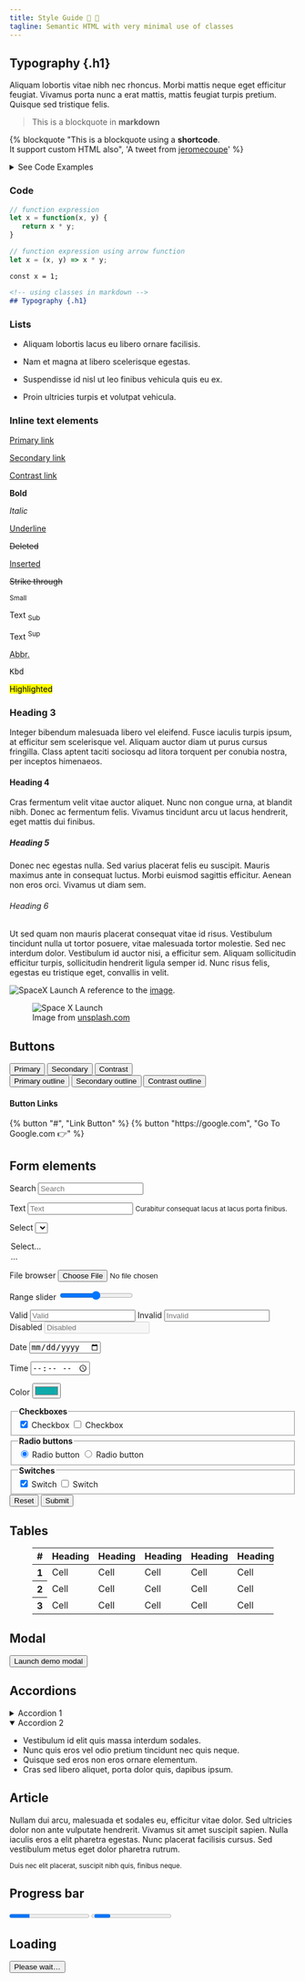 ```yaml
---
title: Style Guide 💅 🎨
tagline: Semantic HTML with very minimal use of classes
---
```

<!-- Typography-->

## Typography {.h1}

Aliquam lobortis vitae nibh nec rhoncus. Morbi mattis neque eget efficitur feugiat. Vivamus porta nunc a erat mattis, mattis feugiat turpis pretium. Quisque sed tristique felis.

<!-- Blockquote -->

> This is a blockquote in **markdown**

{% blockquote "This is a blockquote using a <strong>shortcode</strong>.<br> It support custom HTML also", 'A tweet from <a href="https://twitter.com/jeromecoupe/status/1419726998881062915">jeromecoupe</a>' %}


<details>
  <summary>See Code Examples</summary>

```jinja2
{% raw %}{# Using just Markdown #}
  > This is a blockquote in **markdown**

{# Using a Shortcode #}
{% blockquote  "This is a blockquote using a <strong>shortcode</strong>", "This is a citation" %}{% endraw %}
```
</details>

<!-- Code & Pre -->
### Code

```js
// function expression
let x = function(x, y) {
   return x * y;
}

// function expression using arrow function
let x = (x, y) => x * y;
```
`const x = 1;`

```markdown
<!-- using classes in markdown -->
## Typography {.h1}

```





<!-- Lists-->

### Lists

- Aliquam lobortis lacus eu libero ornare facilisis.
- Nam et magna at libero scelerisque egestas.
- Suspendisse id nisl ut leo finibus vehicula quis eu ex.
- Proin ultricies turpis et volutpat vehicula.

  <!-- Inline text elements-->

### Inline text elements

  <section class="grid">
    <p><a href="#" onclick="event.preventDefault()">Primary link</a></p>
    <p><a href="#" class="secondary" onclick="event.preventDefault()">Secondary link</a></p>
    <p><a href="#" class="contrast" onclick="event.preventDefault()">Contrast link</a></p>
  </section>
  <section class="grid">
    <p><strong>Bold</strong></p>
    <p><em>Italic</em></p>
    <p><u>Underline</u></p>
  </section>
  <section class="grid">
    <p><del>Deleted</del></p>
    <p><ins>Inserted</ins></p>
    <p><s>Strike through</s></p>
  </section>
  <section class="grid">
    <p><small>Small </small></p>
    <p>Text <sub>Sub</sub></p>
    <p>Text <sup>Sup</sup></p>
  </section>
  <section class="grid">
    <p><abbr title="Abbreviation" data-tooltip="Abbreviation">Abbr.</abbr></p>
    <p><kbd>Kbd</kbd></p>
    <p><mark>Highlighted</mark></p>
  </section>

  <!-- Headings-->

### Heading 3

Integer bibendum malesuada libero vel eleifend. Fusce iaculis turpis ipsum, at efficitur sem scelerisque vel. Aliquam auctor diam ut purus cursus fringilla. Class aptent taciti sociosqu ad litora torquent per conubia nostra, per inceptos himenaeos.

#### Heading 4

Cras fermentum velit vitae auctor aliquet. Nunc non congue urna, at blandit nibh. Donec ac fermentum felis. Vivamus tincidunt arcu ut lacus hendrerit, eget mattis dui finibus.

##### Heading 5

Donec nec egestas nulla. Sed varius placerat felis eu suscipit. Mauris maximus ante in consequat luctus. Morbi euismod sagittis efficitur. Aenean non eros orci. Vivamus ut diam sem.

###### Heading 6

Ut sed quam non mauris placerat consequat vitae id risus. Vestibulum tincidunt nulla ut tortor posuere, vitae malesuada tortor molestie. Sed nec interdum dolor. Vestibulum id auctor nisi, a efficitur sem. Aliquam sollicitudin efficitur turpis, sollicitudin hendrerit ligula semper id. Nunc risus felis, egestas eu tristique eget, convallis in velit.

  <!-- Media-->

![SpaceX Launch](https://source.unsplash.com/TV2gg2kZD1o)
A reference to the [image](#image).

<figure>
 <img src="https://source.unsplash.com/TV2gg2kZD1o" alt="Space X Launch">
  <figcaption>Image from <a href="https://unsplash.com">unsplash.com</a></figcaption>
</figure>

</section><!-- End Typography-->

<!-- Buttons-->
<section id="buttons">
  <h2>Buttons</h2>
  <div class="grid" style="margin-top: 1rem">
    <button>Primary</button>
    <button class="secondary">Secondary</button>
    <button class="contrast">Contrast</button>
  </div>
  <div class="grid">
    <button class="outline">Primary outline</button>
    <button class="outline secondary">Secondary outline</button>
    <button class="outline contrast">Contrast outline</button>
  </div>
  <h4>Button Links</h4>
  <div class="grid">
    {% button "#", "Link Button" %}
    {% button "https://google.com", "Go To Google.com 👉" %}
  </div>
</section><!-- End Buttons -->

</section><!-- End Buttons -->

<!-- Form elements-->
<section id="form">
  <form>
    <h2>Form elements</h2>

  <!-- Search -->

<label for="search">Search</label>
<input type="search" id="search" name="search" placeholder="Search">

  <!-- Text -->

<label for="text">Text</label>
<input type="text" id="text" name="text" placeholder="Text">
<small>Curabitur consequat lacus at lacus porta finibus.</small>

  <!-- Select -->

<label for="select">Select</label>
<select id="select" name="select" required>

<option value="" selected>Select…</option>
<option>…</option>
</select>

  <!-- File browser -->

<label for="file">File browser
<input type="file" id="file" name="file">
</label>

  <!-- Range slider control -->

<label for="range">Range slider
<input type="range" min="0" max="100" value="50" id="range" name="range">
</label>

  <!-- States -->
  <div class="grid">
    <label for="valid">
      Valid
      <input type="text" id="valid" name="valid" placeholder="Valid" aria-invalid="false">
    </label>
    <label for="invalid">
      Invalid
      <input type="text" id="invalid" name="invalid" placeholder="Invalid" aria-invalid="true">
    </label>
      <label for="disabled">
        Disabled
        <input type="text" id="disabled" name="disabled" placeholder="Disabled" disabled>
      </label>
    </div>

  <div class="grid">

  <!-- Date-->

<label for="date">Date
<input type="date" id="date" name="date">
</label>

  <!-- Time-->

<label for="time">Time
<input type="time" id="time" name="time">
</label>

  <!-- Color-->

<label for="color">Color
<input type="color" id="color" name="color" value="#0eaaaa">
</label>

  </div>

  <div class="grid">

  <!-- Checkboxes -->
  <fieldset>
    <legend><strong>Checkboxes</strong></legend>
    <label for="checkbox-1">
      <input type="checkbox" id="checkbox-1" name="checkbox-1" checked>
      Checkbox
    </label>
    <label for="checkbox-2">
      <input type="checkbox" id="checkbox-2" name="checkbox-2">
      Checkbox
    </label>
  </fieldset>

  <!-- Radio buttons -->
  <fieldset>
    <legend><strong>Radio buttons</strong></legend>
    <label for="radio-1">
      <input type="radio" id="radio-1" name="radio" value="radio-1" checked>
      Radio button
    </label>
    <label for="radio-2">
      <input type="radio" id="radio-2" name="radio" value="radio-2">
      Radio button
    </label>
  </fieldset>

  <!-- Switch -->
  <fieldset>
    <legend><strong>Switches</strong></legend>
    <label for="switch-1">
      <input type="checkbox" id="switch-1" name="switch-1" role="switch" checked>
      Switch
    </label>
    <label for="switch-2">
      <input type="checkbox" id="switch-2" name="switch-2" role="switch">
      Switch
    </label>
  </fieldset>

  </div>

  <!-- Buttons -->
  <input type="reset" value="Reset" onclick="event.preventDefault()">
  <input type="submit" value="Submit" onclick="event.preventDefault()">

  </form>

  </section><!-- End Form elements-->

  <!-- Tables -->
  <section id="tables">
    <h2>Tables</h2>
    <figure>
      <table role="grid">
        <thead>
          <tr>
            <th scope="col">#</th>
            <th scope="col">Heading</th>
            <th scope="col">Heading</th>
            <th scope="col">Heading</th>
            <th scope="col">Heading</th>
            <th scope="col">Heading</th>
            <th scope="col">Heading</th>
            <th scope="col">Heading</th>
          </tr>
        </thead>
        <tbody>
          <tr>
            <th scope="row">1</th>
            <td>Cell</td>
            <td>Cell</td>
            <td>Cell</td>
            <td>Cell</td>
            <td>Cell</td>
            <td>Cell</td>
            <td>Cell</td>
          </tr>
          <tr>
            <th scope="row">2</th>
            <td>Cell</td>
            <td>Cell</td>
            <td>Cell</td>
            <td>Cell</td>
            <td>Cell</td>
            <td>Cell</td>
            <td>Cell</td>
          </tr>
          <tr>
            <th scope="row">3</th>
            <td>Cell</td>
            <td>Cell</td>
            <td>Cell</td>
            <td>Cell</td>
            <td>Cell</td>
            <td>Cell</td>
            <td>Cell</td>
          </tr>
        </tbody>
      </table>
    </figure>
  </section><!-- End Tables -->

  <!-- Modal -->
  <section id="modal">
    <h2>Modal</h2>
    <button class="contrast" data-target="modal-example" onclick="toggleModal(event)">Launch demo modal</button>
  </section><!-- End Modal -->

  <!-- Accordions -->
  <section id="accordions">
    <h2>Accordions</h2>
    <details>
      <summary>Accordion 1</summary>
      <p>Lorem ipsum dolor sit amet, consectetur adipiscing elit. Pellentesque urna diam, tincidunt nec porta sed, auctor id velit. Etiam venenatis nisl ut orci consequat, vitae tempus quam commodo. Nulla non mauris ipsum. Aliquam eu posuere orci. Nulla convallis lectus rutrum quam hendrerit, in facilisis elit sollicitudin. Mauris pulvinar pulvinar mi, dictum tristique elit auctor quis. Maecenas ac ipsum ultrices, porta turpis sit amet, congue turpis.</p>
    </details>
    <details open>
      <summary>Accordion 2</summary>
      <ul>
        <li>Vestibulum id elit quis massa interdum sodales.</li>
        <li>Nunc quis eros vel odio pretium tincidunt nec quis neque.</li>
        <li>Quisque sed eros non eros ornare elementum.</li>
        <li>Cras sed libero aliquet, porta dolor quis, dapibus ipsum.</li>
      </ul>
    </details>
  </section><!-- End Accordions -->

  <!-- Article-->
  <article id="article">
    <h2>Article</h2>
    <p>Nullam dui arcu, malesuada et sodales eu, efficitur vitae dolor. Sed ultricies dolor non ante vulputate hendrerit. Vivamus sit amet suscipit sapien. Nulla iaculis eros a elit pharetra egestas. Nunc placerat facilisis cursus. Sed vestibulum metus eget dolor pharetra rutrum.</p>
    <footer><small>Duis nec elit placerat, suscipit nibh quis, finibus neque.</small></footer>
  </article><!-- End Article-->

  <!-- Progress -->
  <section id="progress">
    <h2>Progress bar</h2>
    <progress id="progress-1" value="25" max="100"></progress>
    <progress id="progress-2"></progress>
  </section><!-- End Progress -->

  <!-- Loading -->
  <section id="loading">
    <h2>Loading</h2>
    <article aria-busy="true"></article>
    <button aria-busy="true">Please wait…</button>
  </section><!-- End Loading -->

